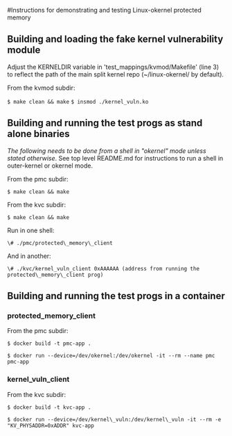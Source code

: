 #Instructions for demonstrating and testing Linux-okernel protected memory

## Building and loading the fake kernel vulnerability module

Adjust the KERNELDIR variable in 'test_mappings/kvmod/Makefile' (line
3) to reflect the path of the main split kernel repo (~/linux-okernel/
by default).

From the kvmod subdir:

`$ make clean && make`
`$ insmod ./kernel_vuln.ko`


## Building and running the test progs as stand alone binaries

*The following needs to be done from a shell in "okernel" mode unless
 stated otherwise*. See top level README.md for instructions to run a
 shell in outer-kernel or okernel mode.

From the pmc subdir:

`$ make clean && make`

From the kvc subdir:

`$ make clean && make`

Run in one shell:

`\# ./pmc/protected\_memory\_client`

And in another:

`\# ./kvc/kernel_vuln_client 0xAAAAAA (address from running the protected\_memory\_client prog)`


## Building and running the test progs in a container

### protected\_memory\_client

From the pmc subdir:

`$ docker build -t pmc-app .`

`$ docker run --device=/dev/okernel:/dev/okernel -it --rm --name pmc pmc-app`

### kernel\_vuln\_client

From the kvc subdir:

`$ docker build -t kvc-app .`

`$ docker run --device=/dev/kernel\_vuln:/dev/kernel\_vuln -it --rm -e "KV_PHYSADDR=0xADDR" kvc-app`
